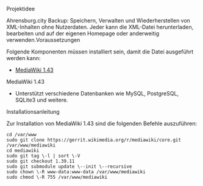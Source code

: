 Projektidee

Ahrensburg.city Backup: Speichern, Verwalten und Wiederherstellen von XML-Inhalten ohne Nutzerdaten. Jeder kann die XML-Datei herunterladen, bearbeiten und auf der eigenen Homepage oder anderweitig verwenden.Voraussetzungen

Folgende Komponenten müssen installiert sein, damit die Datei ausgeführt werden kann:

* [MediaWiki 1.43](https://docs.google.com/document/d/1iARXk2GluegpHuMp-NSI0g-cOucYcFi6qWb9M2GyVWg/edit)

MediaWiki 1.43

* Unterstützt verschiedene Datenbanken wie MySQL, PostgreSQL, SQLite3 und weitere.

Installationsanleitung

Zur Installation von MediaWiki 1.43 sind die folgenden Befehle auszuführen:  
```
cd /var/www  
sudo git clone https://gerrit.wikimedia.org/r/mediawiki/core.git /var/www/mediawiki  
cd mediawiki  
sudo git tag \-l | sort \-V  
sudo git checkout 1.39.11  
sudo git submodule update \--init \--recursive  
sudo chown \-R www-data:www-data /var/www/mediawiki  
sudo chmod \-R 755 /var/www/mediawiki
```